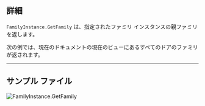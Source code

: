## 詳細
`FamilyInstance.GetFamily` は、指定されたファミリ インスタンスの親ファミリを返します。

次の例では、現在のドキュメントの現在のビューにあるすべてのドアのファミリが返されます。
___
## サンプル ファイル

![FamilyInstance.GetFamily](./Revit.Elements.FamilyInstance.GetFamily_img.jpg)
